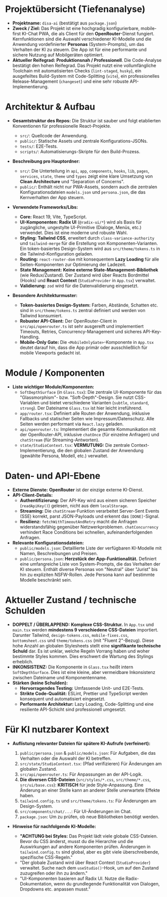 # Projektübersicht (Tiefenanalyse)

- **Projektname:** `disa-ai` (bestätigt aus `package.json`)
- **Zweck / Ziel:** Das Projekt ist eine hochgradig konfigurierbare, mobile-first KI-Chat PWA, die als Client für den **OpenRouter**-Dienst fungiert. Kernfunktionen sind die Auswahl verschiedener KI-Modelle und die Anwendung vordefinierter **Personas** (System-Prompts), um das Verhalten der KI zu steuern. Die App ist für eine performante und sichere Nutzung auf Mobilgeräten optimiert.
- **Aktueller Reifegrad:** **Produktionsnah / Professionell**. Die Code-Analyse bestätigt den hohen Reifegrad. Das Projekt nutzt eine vollumfängliche Toolchain mit automatisierten Checks (`lint-staged`, `husky`), ein ausgefeiltes Build-System mit Code-Splitting (`vite`), ein professionelles Release-Management (`changeset`) und eine sehr robuste API-Implementierung.

# Architektur & Aufbau

- **Gesamtstruktur des Repos:** Die Struktur ist sauber und folgt etablierten Konventionen für professionelle React-Projekte.
  - `src/`: Quellcode der Anwendung.
  - `public/`: Statische Assets und zentrale Konfigurations-JSONs.
  - `tests/`: E2E-Tests.
  - `scripts/`: Automatisierungs-Skripte für den Build-Prozess.

- **Beschreibung pro Hauptordner:**
  - `src/`: Die Unterteilung in `api`, `app`, `components`, `hooks`, `lib`, `pages`, `services`, `state`, `theme` und `types` zeigt eine klare Umsetzung von **Clean Architecture** und "Separation of Concerns".
  - `public/`: Enthält nicht nur PWA-Assets, sondern auch die zentralen Konfigurationsdateien `models.json` und `persona.json`, die das Kernverhalten der App steuern.

- **Verwendete Frameworks/Libs:**
  - **Core:** React 19, Vite, TypeScript.
  - **UI-Komponenten:** **Radix UI** (`@radix-ui/*`) wird als Basis für zugängliche, ungestylte UI-Primitive (Dialoge, Menüs, etc.) verwendet. Dies ist eine moderne und robuste Wahl.
  - **Styling:** **Tailwind CSS**, erweitert durch `class-variance-authority` und `tailwind-merge` für die Erstellung von Komponenten-Varianten. Ein token-basiertes Design-System wird aus `src/theme/tokens.ts` in die Tailwind-Konfiguration geladen.
  - **Routing:** `react-router-dom` mit konsequentem **Lazy Loading** für alle Seiten-Komponenten zur Optimierung der Ladezeit.
  - **State Management:** **Keine externe State-Management-Bibliothek** (wie Redux/Zustand). Der Zustand wird über Reacts Bordmittel (Hooks) und **React Context** (`StudioProvider` in `App.tsx`) verwaltet.
  - **Validierung:** `zod` wird für die Datenvalidierung eingesetzt.

- **Besondere Architekturmuster:**
  - **Token-basiertes Design-System:** Farben, Abstände, Schatten etc. sind in `src/theme/tokens.ts` zentral definiert und werden von Tailwind konsumiert.
  - **Robuster API-Client:** Der OpenRouter-Client in `src/api/openrouter.ts` ist sehr ausgereift und implementiert Timeouts, Retries, Concurrency-Management und sicheres API-Key-Handling.
  - **Mobile-Only Gate:** Die `<MobileOnlyGate>`-Komponente in `App.tsx` deutet darauf hin, dass die App primär oder ausschließlich für mobile Viewports gedacht ist.

# Module / Komponenten

- **Liste wichtiger Module/Komponenten:**
  - `SoftDepthSurface` (in `Glass.tsx`): Die zentrale UI-Komponente für das "Glassmorphism"- bzw. "Soft-Depth"-Design. Sie nutzt CSS-Variablen und bietet verschiedene Varianten (`subtle`, `standard`, `strong`). Der Dateiname `Glass.tsx` ist hier leicht irreführend.
  - `app/router.tsx`: Definiert alle Routen der Anwendung, inklusive Fallbacks und statischer Seiten wie Impressum/Datenschutz. Alle Seiten werden performant via `React.lazy` geladen.
  - `api/openrouter.ts`: Implementiert die gesamte Kommunikation mit der OpenRouter-API, inklusive `chatOnce` (für einzelne Anfragen) und `chatStream` (für Streaming-Antworten).
  - `state/StudioContext.tsx`: **VERMUTUNG:** Die zentrale Context-Implementierung, die den globalen Zustand der Anwendung (gewählte Persona, Modell, etc.) verwaltet.

# Daten- und API-Ebene

- **Externe Dienste:** **OpenRouter** ist der einzige externe KI-Dienst.
- **API-Client-Details:**
  - **Authentifizierung:** Der API-Key wird aus einem sicheren Speicher (`readApiKey()`) gelesen, nicht aus dem `localStorage`.
  - **Streaming:** Die `chatStream`-Funktion verarbeitet Server-Sent Events (SSE) korrekt, parst JSON-Payloads und erkennt das `[DONE]`-Signal.
  - **Resilienz:** `fetchWithTimeoutAndRetry` macht die Anfragen widerstandsfähig gegenüber Netzwerkproblemen. `chatConcurrency` verhindert Race Conditions bei schnellen, aufeinanderfolgenden Anfragen.
- **Relevante Konfigurationsdateien:**
  - `public/models.json`: Detaillierte Liste der verfügbaren KI-Modelle mit Namen, Beschreibungen und Preisen.
  - `public/persona.json`: **Herzstück der App-Funktionalität.** Definiert eine umfangreiche Liste von System-Prompts, die das Verhalten der KI steuern. Enthält diverse Personas von "Neutral" über "Jurist" bis hin zu expliziten NSFW-Rollen. Jede Persona kann auf bestimmte Modelle beschränkt sein.

# Aktueller Zustand / technische Schulden

- **DOPPELT / ÜBERLAPPEND:** **Komplexe CSS-Struktur.** In `App.tsx` und `main.tsx` werden **mindestens 9 verschiedene CSS-Dateien** importiert. Darunter Tailwind, `design-tokens.css`, `mobile-fixes.css`, `bottomsheet.css` und `theme/tokens.css` (mit "Fluent 2"-Bezug). Diese hohe Anzahl an globalen Stylesheets stellt eine **signifikante technische Schuld** dar. Es ist unklar, welche Regeln Vorrang haben und woher bestimmte Styles kommen. Dies erschwert die Wartung des Stylings erheblich.
- **INKONSISTENZ:** Die Komponente in `Glass.tsx` heißt intern `SoftDepthSurface`. Dies ist eine kleine, aber vermeidbare Inkonsistenz zwischen Dateiname und Komponentenname.
- **Stärken (keine Schulden):**
  - **Hervorragendes Testing:** Umfassende Unit- und E2E-Tests.
  - **Strikte Code-Qualität:** ESLint, Prettier und TypeScript werden konsequent und automatisiert eingesetzt.
  - **Performante Architektur:** Lazy Loading, Code-Splitting und eine resiliente API-Schicht sind professionell umgesetzt.

# Für KI nutzbarer Kontext

- **Auflistung relevanter Dateien für spätere KI-Aufrufe (verfeinert):**
  1.  `public/persona.json` & `public/models.json`: Für Aufgaben, die das Verhalten oder die Auswahl der KI betreffen.
  2.  `src/state/StudioContext.tsx`: (Pfad verifizieren) Für Änderungen am globalen Zustand.
  3.  `src/api/openrouter.ts`: Für Anpassungen an der API-Logik.
  4.  **Die diversen CSS-Dateien** (`src/styles/*.css`, `src/theme/*.css`, `src/ui/base.css`): **KRITISCH** für jede Style-Anpassung. Eine Änderung an einer Stelle kann an anderer Stelle unerwartete Effekte haben.
  5.  `tailwind.config.ts` und `src/theme/tokens.ts`: Für Änderungen am Design-System.
  6.  `src/components/chat/...`: Für UI-Änderungen im Chat.
  7.  `package.json`: Um zu prüfen, ob neue Bibliotheken benötigt werden.

- **Hinweise für nachfolgende KI-Modelle:**
  - **"ACHTUNG bei Styles:** Das Projekt lädt viele globale CSS-Dateien. Bevor du CSS änderst, musst du die Hierarchie und die Auswirkungen auf andere Komponenten prüfen. Änderungen in `tailwind.config.ts` sind global, aber es gibt viele überschreibende, spezifische CSS-Regeln."
  - "Der globale Zustand wird über React Context (`StudioProvider`) verwaltet. Suche nach dem `useStudio()`-Hook, um auf den Zustand zuzugreifen oder ihn zu ändern."
  - "UI-Komponenten basieren auf Radix UI. Nutze die Radix-Dokumentation, wenn du grundlegende Funktionalität von Dialogen, Dropdowns etc. anpassen musst."
